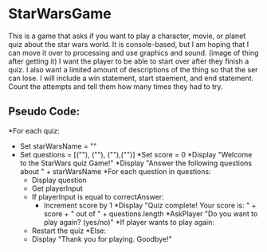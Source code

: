 # StarWarsGame
This is a game that asks if you want to play a character, movie, or planet quiz about the star wars world.
It is console-based, but I am hoping that I can move it over to processing and use graphics and sound. (image of thing after getting it)
I want the player to be able to start over after they finish a quiz.
I also want a limited amount of descriptions of the thing so that the ser can lose.
I will include a win statement, start staement, and end statement.
Count the attempts and tell them how many times they had to try.

## Pseudo Code:
*For each quiz:
* Set starWarsName = ""
* Set questions = [(""), (""), (""),("")]
*Set score = 0
*Display "Welcome to the StarWars quiz Game!"
*Display "Answer the following questions about " + starWarsName
*For each question in questions:
   * Display question
   * Get playerInput
   * If playerInput is equal to correctAnswer:
       * Increment score by 1
*Display "Quiz complete! Your score is: " + score + " out of " + questions.length
*AskPlayer "Do you want to play again? (yes/no)"
*If player wants to play again:
   * Restart the quiz
*Else:
   * Display "Thank you for playing. Goodbye!"
